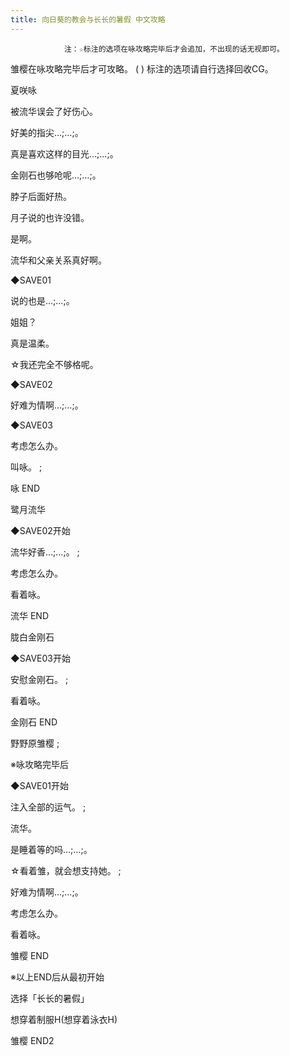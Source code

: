 ```yaml
---
title: 向日葵的教会与长长的暑假 中文攻略
---
```


                注：☆标注的选项在咏攻略完毕后才会追加，不出现的话无视即可。

雏樱在咏攻略完毕后才可攻略。 ( ) 标注的选项请自行选择回收CG。



夏咲咏



被流华误会了好伤心。

好美的指尖…;…;。

真是喜欢这样的目光…;…;。

金刚石也够呛呢…;…;。

脖子后面好热。

月子说的也许没错。

是啊。

流华和父亲关系真好啊。

◆SAVE01

说的也是…;…;。

姐姐？

真是温柔。

☆我还完全不够格呢。

◆SAVE02

好难为情啊…;…;。

◆SAVE03

考虑怎么办。

叫咏。 ;



咏 END



鹭月流华



◆SAVE02开始

流华好香…;…;。 ;

考虑怎么办。

看着咏。



流华 END



胧白金刚石



◆SAVE03开始

安慰金刚石。 ;

看着咏。



金刚石 END



野野原雏樱 ;



※咏攻略完毕后

◆SAVE01开始

注入全部的运气。 ;

流华。

是睡着等的吗…;…;。

☆看着雏，就会想支持她。 ;

好难为情啊…;…;。

考虑怎么办。

看着咏。



雏樱 END



※以上END后从最初开始

选择「长长的暑假」

想穿着制服H(想穿着泳衣H)



雏樱 END2


              
